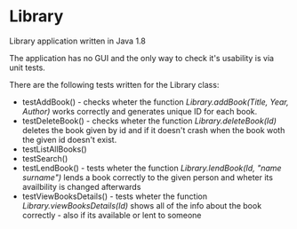 # Library
Library application written in Java 1.8

The application has no GUI and the only way to check it's usability is via unit tests.

There are the following tests written for the Library class:
- testAddBook() - checks wheter the function <i>Library.addBook(Title, Year, Author)</i> works correctly and generates unique ID for each book.
- testDeleteBook() - checks wheter the function <i>Library.deleteBook(Id)</i> deletes the book given by id and if it doesn't crash when the book woth the given id doesn't exist.
- testListAllBooks()
- testSearch()
- testLendBook() - tests wheter the function <i>Library.lendBook(Id, "name surname")</i> lends a book correctly to the given person and wheter its availbility is changed afterwards
- testViewBooksDetails() - tests wheter the function <i>Library.viewBooksDetails(Id)</i> shows all of the info about the book correctly - also if its available or lent to someone
